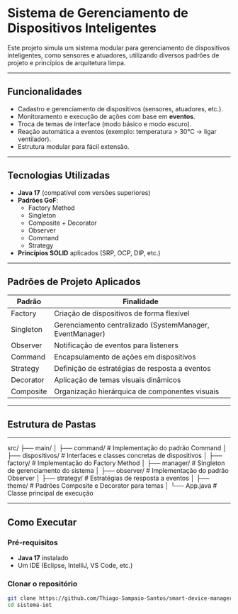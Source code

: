 # Sistema de Gerenciamento de Dispositivos Inteligentes

Este projeto simula um sistema modular para gerenciamento de dispositivos inteligentes, como sensores e atuadores, utilizando diversos padrões de projeto e princípios de arquitetura limpa.

---

## Funcionalidades
- Cadastro e gerenciamento de dispositivos (sensores, atuadores, etc.).
- Monitoramento e execução de ações com base em **eventos**.
- Troca de temas de interface (modo básico e modo escuro).
- Reação automática a eventos (exemplo: temperatura > 30°C → ligar ventilador).
- Estrutura modular para fácil extensão.

---

## Tecnologias Utilizadas
- **Java 17** (compatível com versões superiores)
- **Padrões GoF**:
  - Factory Method
  - Singleton
  - Composite + Decorator
  - Observer
  - Command
  - Strategy
- **Princípios SOLID** aplicados (SRP, OCP, DIP, etc.)

---

## Padrões de Projeto Aplicados

| Padrão        | Finalidade                                                                 |
|---------------|------------------------------------------------------------------------------|
| Factory       | Criação de dispositivos de forma flexível                                   |
| Singleton     | Gerenciamento centralizado (SystemManager, EventManager)                    |
| Observer      | Notificação de eventos para listeners                                       |
| Command       | Encapsulamento de ações em dispositivos                                     |
| Strategy      | Definição de estratégias de resposta a eventos                              |
| Decorator     | Aplicação de temas visuais dinâmicos                                        |
| Composite     | Organização hierárquica de componentes visuais                              |

---

## Estrutura de Pastas

---

src/
├── main/
│   ├── command/       # Implementação do padrão Command
│   ├── dispositivos/  # Interfaces e classes concretas de dispositivos
│   ├── factory/       # Implementação do Factory Method
│   ├── manager/       # Singleton de gerenciamento do sistema
│   ├── observer/      # Implementação do padrão Observer
│   ├── strategy/      # Estratégias de resposta a eventos
│   ├── theme/         # Padrões Composite e Decorator para temas
│   └── App.java       # Classe principal de execução


---

## Como Executar

### Pré-requisitos
- **Java 17** instalado 
- Um IDE (Eclipse, IntelliJ, VS Code, etc.)

### Clonar o repositório
```bash
git clone https://github.com/Thiago-Sampaio-Santos/smart-device-manager.git
cd sistema-iot


